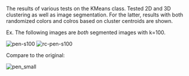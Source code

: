 The results of various tests on the KMeans class. Tested 2D and 3D clustering as well as image segmentation. 
For the latter, results with both randomized colors and colros based on cluster centroids are shown. 

Ex. The following images are *both* segmented images with k=100. 

![pen-s100](https://github.com/tjdwill/imgClass/assets/118497355/23813770-b868-491a-81ef-46f2c4f5da3c)
![rc-pen-s100](https://github.com/tjdwill/imgClass/assets/118497355/6573d89f-3fcb-4541-8989-88767fffc65b)

Compare to the original:


![pen_small](https://github.com/tjdwill/imgClass/assets/118497355/836cae2f-228a-4797-95ae-09f783d00866)
